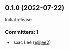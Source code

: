 ## 0.1.0 (2022-07-22)

Initial release

### Committers: 1
- Isaac Lee ([@ijlee2](https://github.com/ijlee2))